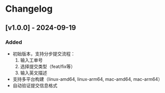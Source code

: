 # Changelog

## [v1.0.0] - 2024-09-19

### Added
- 初始版本，支持分步提交流程：
    1. 输入工单号
    2. 选择提交类型（feat/fix等）
    3. 输入英文描述
- 支持多平台构建（linux-amd64, linux-arm64, mac-amd64, mac-arm64）
- 自动验证提交信息格式
